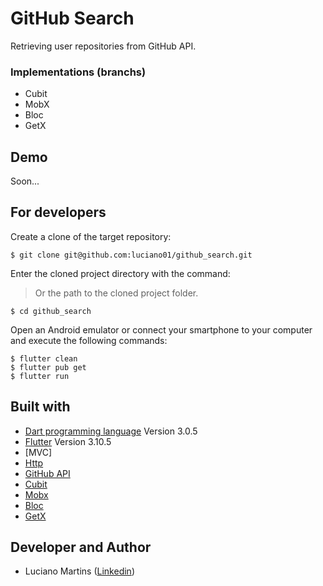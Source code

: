 # GitHub Search
Retrieving user repositories from GitHub API.

### Implementations (branchs)
- Cubit
- MobX
- Bloc
- GetX

## Demo
Soon...

## For developers
Create a clone of the target repository:
```
$ git clone git@github.com:luciano01/github_search.git
```
Enter the cloned project directory with the command:
> Or the path to the cloned project folder.
```
$ cd github_search
```
Open an Android emulator or connect your smartphone to your computer and execute the following commands:
```
$ flutter clean
$ flutter pub get
$ flutter run
```

## Built with
- [Dart programming language](https://dart.dev/) Version 3.0.5
- [Flutter](https://flutter.dev/) Version 3.10.5
- [MVC]
- [Http](https://pub.dev/packages/http)
- [GitHub API](https://docs.github.com/en/rest)
- [Cubit](https://pub.dev/packages/flutter_bloc)
- [Mobx](https://pub.dev/packages/mobx)
- [Bloc](https://pub.dev/packages/bloc)
- [GetX](https://pub.dev/packages/get)

## Developer and Author
- Luciano Martins ([Linkedin](https://br.linkedin.com/in/luciano01))
